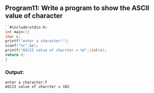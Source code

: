 ## Program11: Write a program to show the ASCII value of character
```C
``#include<stdio.h>
int main(){
char c;
printf("enter a character:");
scanf("%c",&c);
printf("ASCII value of charcter = %d",(int)c);
return 0;
}
```
### Output:
```
enter a character:f
ASCII value of charcter = 102
